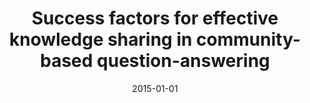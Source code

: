 ---
title: "Success factors for effective knowledge sharing in community-based question-answering"
collection: publications
category: conferences
permalink: /publication/2015-01-01-Success-factors-for-effective-knowledge-sharing-in-community-based-question-answering
date: 2015-01-01
venue: 'In Proc. of the International Forum on Knowledge Asset Dynamics (IFKAD 2015), Bari, Italy, Jun. 10-12, 2015'
citation: ' Fabio Calefato,  Filippo Lanubile,  MR Merolla,  N Novielli, &quot;Success factors for effective knowledge sharing in community-based question-answering.&quot; <i>In Proc. of the International Forum on Knowledge Asset Dynamics (IFKAD 2015), Bari, Italy, Jun. 10-12, 2015</i>, 2015.'
---